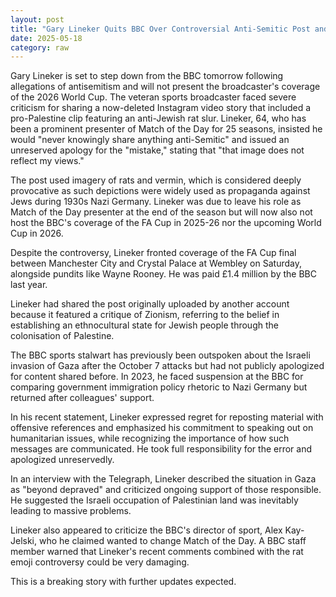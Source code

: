 ```yaml
---
layout: post
title: "Gary Lineker Quits BBC Over Controversial Anti-Semitic Post and Will Miss 2026 World Cup Coverage"
date: 2025-05-18
category: raw
---
```


Gary Lineker is set to step down from the BBC tomorrow following allegations of antisemitism and will not present the broadcaster's coverage of the 2026 World Cup. The veteran sports broadcaster faced severe criticism for sharing a now-deleted Instagram video story that included a pro-Palestine clip featuring an anti-Jewish rat slur. Lineker, 64, who has been a prominent presenter of Match of the Day for 25 seasons, insisted he would "never knowingly share anything anti-Semitic" and issued an unreserved apology for the "mistake," stating that "that image does not reflect my views."

The post used imagery of rats and vermin, which is considered deeply provocative as such depictions were widely used as propaganda against Jews during 1930s Nazi Germany. Lineker was due to leave his role as Match of the Day presenter at the end of the season but will now also not host the BBC's coverage of the FA Cup in 2025-26 nor the upcoming World Cup in 2026.

Despite the controversy, Lineker fronted coverage of the FA Cup final between Manchester City and Crystal Palace at Wembley on Saturday, alongside pundits like Wayne Rooney. He was paid £1.4 million by the BBC last year.

Lineker had shared the post originally uploaded by another account because it featured a critique of Zionism, referring to the belief in establishing an ethnocultural state for Jewish people through the colonisation of Palestine. 

The BBC sports stalwart has previously been outspoken about the Israeli invasion of Gaza after the October 7 attacks but had not publicly apologized for content shared before. In 2023, he faced suspension at the BBC for comparing government immigration policy rhetoric to Nazi Germany but returned after colleagues' support.

In his recent statement, Lineker expressed regret for reposting material with offensive references and emphasized his commitment to speaking out on humanitarian issues, while recognizing the importance of how such messages are communicated. He took full responsibility for the error and apologized unreservedly.

In an interview with the Telegraph, Lineker described the situation in Gaza as "beyond depraved" and criticized ongoing support of those responsible. He suggested the Israeli occupation of Palestinian land was inevitably leading to massive problems.

Lineker also appeared to criticize the BBC's director of sport, Alex Kay-Jelski, who he claimed wanted to change Match of the Day. A BBC staff member warned that Lineker's recent comments combined with the rat emoji controversy could be very damaging.

This is a breaking story with further updates expected.
